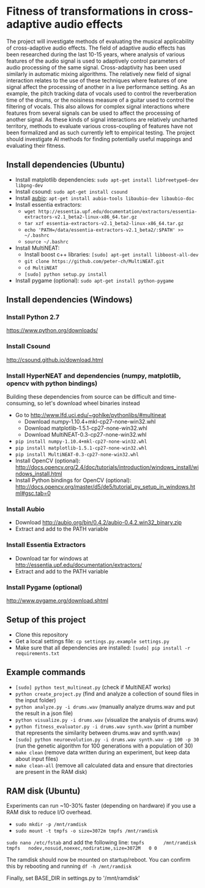 # Fitness of transformations in cross-adaptive audio effects

The project will investigate methods of evaluating the musical applicability of cross-adaptive audio effects. The field of adaptive audio effects has been researched during the last 10-15 years, where analysis of various features of the audio signal is used to adaptively control parameters of audio processing of the same signal. Cross-adaptivity has been used similarly in automatic mixing algorithms. The relatively new field of signal interaction relates to the use of these techniques where features of one signal affect the processing of another in a live performance setting. As an example, the pitch tracking data of vocals used to control the reverberation time of the drums, or the noisiness measure of a guitar used to control the filtering of vocals. This also allows for complex signal interactions where features from several signals can be used to affect the processing of another signal. As these kinds of signal interactions are relatively uncharted territory, methods to evaluate various cross-coupling of features have not been formalized and as such currently left to empirical testing. The project should investigate AI methods for finding potentially useful mappings and evaluating their fitness.

## Install dependencies (Ubuntu)

* Install matplotlib dependencies: `sudo apt-get install libfreetype6-dev libpng-dev`
* Install csound: `sudo apt-get install csound`
* Install [aubio](http://aubio.org/download): `apt-get install aubio-tools libaubio-dev libaubio-doc`
* Install essentia extractors:
  * `wget http://essentia.upf.edu/documentation/extractors/essentia-extractors-v2.1_beta2-linux-x86_64.tar.gz`
  * `tar xzf essentia-extractors-v2.1_beta2-linux-x86_64.tar.gz`
  * `echo 'PATH=/data/essentia-extractors-v2.1_beta2/:$PATH' >> ~/.bashrc`
  * `source ~/.bashrc`
* Install MultiNEAT:
  * Install boost c++ libraries: `[sudo] apt-get install libboost-all-dev`
  * `git clone https://github.com/peter-ch/MultiNEAT.git`
  * `cd MultiNEAT`
  * `[sudo] python setup.py install`
* Install pygame (optional): `sudo apt-get install python-pygame`

## Install dependencies (Windows)

### Install Python 2.7
https://www.python.org/downloads/

### Install Csound
http://csound.github.io/download.html

### Install HyperNEAT and dependencies (numpy, matplotlib, opencv with python bindings)
Building these dependencies from source can be difficult and time-consuming, so let's download wheel binaries instead

* Go to http://www.lfd.uci.edu/~gohlke/pythonlibs/#multineat
    * Download numpy-1.10.4+mkl-cp27-none-win32.whl
    * Download matplotlib-1.5.1-cp27-none-win32.whl
    * Download MultiNEAT-0.3-cp27-none-win32.whl
* `pip install numpy-1.10.4+mkl-cp27-none-win32.whl`
* `pip install matplotlib-1.5.1-cp27-none-win32.whl`
* `pip install MultiNEAT-0.3-cp27-none-win32.whl`
* Install OpenCV (optional): http://docs.opencv.org/2.4/doc/tutorials/introduction/windows_install/windows_install.html
* Install Python bindings for OpenCV (optional): http://docs.opencv.org/master/d5/de5/tutorial_py_setup_in_windows.html#gsc.tab=0

### Install Aubio
* Download http://aubio.org/bin/0.4.2/aubio-0.4.2.win32_binary.zip
* Extract and add to the PATH variable

### Install Essentia Extractors
* Download tar for windows at http://essentia.upf.edu/documentation/extractors/
* Extract and add to the PATH variable

### Install Pygame (optional)
http://www.pygame.org/download.shtml

## Setup of this project

* Clone this repository
* Get a local settings file: `cp settings.py.example settings.py`
* Make sure that all dependencies are installed: `[sudo] pip install -r requirements.txt`

## Example commands

* `[sudo] python test_multineat.py` (check if MultiNEAT works)
* `python create_project.py` (find and analyze a collection of sound files in the input folder)
* `python analyze.py -i drums.wav` (manually analyze drums.wav and put the result in a json file)
* `python visualize.py -i drums.wav` (visualize the analysis of drums.wav)
* `python fitness_evaluator.py -i drums.wav synth.wav` (print a number that represents the similarity between drums.wav and synth.wav)
* `[sudo] python neuroevolution.py -i drums.wav synth.wav -g 100 -p 30` (run the genetic algorithm for 100 generations with a population of 30)
* `make clean` (remove data written during an experiment, but keep data about input files)
* `make clean-all` (remove all calculated data and ensure that directories are present in the RAM disk)

## RAM disk (Ubuntu)

Experiments can run ~10-30% faster (depending on hardware) if you use a RAM disk to reduce I/O overhead.

* `sudo mkdir -p /mnt/ramdisk`
* `sudo mount -t tmpfs -o size=3072m tmpfs /mnt/ramdisk`

`sudo nano /etc/fstab` and add the following line:
`tmpfs       /mnt/ramdisk tmpfs   nodev,nosuid,noexec,nodiratime,size=3072M   0 0`

The ramdisk should now be mounted on startup/reboot. You can confirm this by rebooting and running
`df -h /mnt/ramdisk`

Finally, set BASE_DIR in settings.py to '/mnt/ramdisk'
